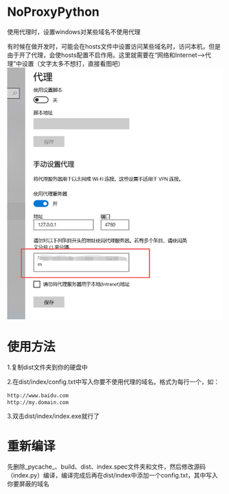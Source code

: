 # NoProxyPython
使用代理时，设置windows对某些域名不使用代理

有时候在做开发时，可能会在hosts文件中设置访问某些域名时，访问本机，但是由于开了代理，会使hosts配置不启作用。这里就需要在“网络和Internet-->代理”中设置（文字太多不想打，直接看图吧）
![请勿对以下列条目开头的地址使用代理服务器。若有多个条目，请使用英文分号(;)业分隔。](images/tips.png)

# 使用方法
1.复制dist文件夹到你的硬盘中

2.在dist/index/config.txt中写入你要不使用代理的域名。格式为每行一个，如：

```
http://www.baidu.com
http://my.domain.com
```
3.双击dist/index/index.exe就行了

# 重新编译
先删除_pycache_、build、dist、index.spec文件夹和文件，然后修改源码（index.py）编译，编译完成后再在dist/index中添加一个config.txt，其中写入你要屏蔽的域名